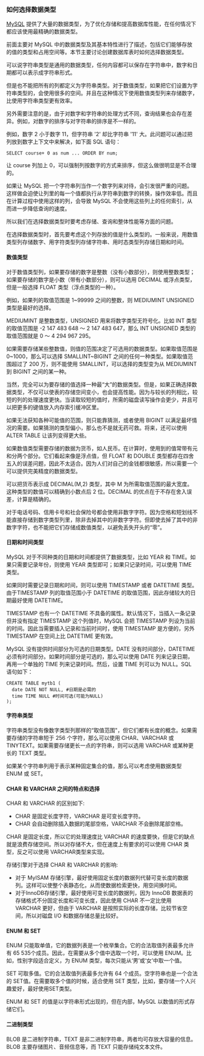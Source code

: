 ### 如何选择数据类型

[MySQL](http://c.biancheng.net/mysql/) 提供了大量的数据类型，为了优化存储和提高数据库性能，在任何情况下都应该使用最精确的数据类型。

前面主要对 MySQL 中的数据类型及其基本特性进行了描述，包括它们能够存放的值的类型和占用空间等。本节主要讨论创建数据库表时如何选择数据类型。

可以说字符串类型是通用的数据类型，任何内容都可以保存在字符串中，数字和日期都可以表示成字符串形式。

但是也不能把所有的列都定义为字符串类型。对于数值类型，如果把它们设置为字符串类型的，会使用很多的空间。并且在这种情况下使用数值类型列来存储数字，比使用字符串类型更有效率。

另外需要注意的是，由于对数字和字符串的处理方式不同，查询结果也会存在差异。例如，对数字的排序与对字符串的排序是不一样的。

例如，数字 2 小于数字 11，但字符串 '2' 却比字符串 '11' 大。此问题可以通过把列放到数字上下文中来解决，如下面 SQL 语句：

```mysql
SELECT course+ 0 as num ... ORDER BY num;
```

让 course 列加上 0，可以强制列按数字的方式来排序，但这么做很明显是不合理的。

如果让 MySQL 把一个字符串列当作一个数字列来对待，会引发很严重的问题。这样做会迫使让列里的每一个值都执行从字符串到数字的转换，操作效率低。而且在计算过程中使用这样的列，会导致 MySQL 不会使用这些列上的任何索引，从而进一步降低查询的速度。

所以我们在选择数据类型时要考虑存储、查询和整体性能等方面的问题。

在选择数据类型时，首先要考虑这个列存放的值是什么类型的。一般来说，用数值类型列存储数字、用字符类型列存储字符串、用时态类型列存储日期和时间。

#### 数值类型

对于数值类型列，如果要存储的数字是整数（没有小数部分），则使用整数类型；如果要存储的数字是小数（带有小数部分），则可以选用 DECIMAL 或浮点类型，但是一般选择 FLOAT 类型（浮点类型的一种）。

例如，如果列的取值范围是 1~99999 之间的整数，则 MEDIUMINT UNSIGNED 类型是最好的选择。

MEDIUMINT 是整数类型，UNSIGNED 用来将数字类型无符号化。比如 INT 类型的取值范围是 -2 147 483 648 ～ 2 147 483 647，那么 INT UNSIGNED 类型的取值范围就是 0 ～ 4 294 967 295。

如果需要存储某些整数值，则值的范围决定了可选用的数据类型。如果取值范围是 0~1000，那么可以选择 SMALLINT~BIGINT 之间的任何一种类型。如果取值范围超过了 200 万，则不能使用 SMALLINT，可以选择的类型变为从 MEDIUMINT 到 BIGINT 之间的某一种。

当然，完全可以为要存储的值选择一种最“大”的数据类型。但是，如果正确选择数据类型，不仅可以使表的存储空间变小，也会提高性能。因为与较长的列相比，较短的列的处理速度更快。当读取较短的值时，所需的磁盘读写操作会更少，并且可以把更多的键值放入内存索引缓冲区里。

如果无法获知各种可能值的范围，则只能靠猜测，或者使用 BIGINT 以满足最坏情况的需要。如果猜测的类型偏小，那么也不是就无药可救。将来，还可以使用 ALTER TABLE 让该列变得更大些。

如果数值类型需要存储的数据为货币，如人民币。在计算时，使用到的值常带有元和分两个部分。它们看起来像是浮点值，但 FLOAT 和 DOUBLE 类型都存在四舍五入的误差问题，因此不太适合。因为人们对自己的金钱都很敏感，所以需要一个可以提供完美精度的数据类型。

可以把货币表示成 DECIMAL(M,2) 类型，其中 M 为所需取值范围的最大宽度。这种类型的数值可以精确到小数点后 2 位。DECIMAL 的优点在于不存在舍入误差，计算是精确的。

对于电话号码、信用卡号和社会保险号都会使用非数字字符。因为空格和短划线不能直接存储到数字类型列里，除非去掉其中的非数字字符。但即使去掉了其中的非数字字符，也不能把它们存储成数值类型，以避免丢失开头的“零”。

#### 日期和时间类型

MySQL 对于不同种类的日期和时间都提供了数据类型，比如 YEAR 和 TIME。如果只需要记录年份，则使用 YEAR 类型即可；如果只记录时间，可以使用 TIME 类型。

如果同时需要记录日期和时间，则可以使用 TIMESTAMP 或者 DATETIME 类型。由于TIMESTAMP 列的取值范围小于 DATETIME 的取值范围，因此存储较大的日期最好使用 DATETIME。

TIMESTAMP 也有一个 DATETIME 不具备的属性。默认情况下，当插入一条记录但并没有指定 TIMESTAMP 这个列值时，MySQL 会把 TIMESTAMP 列设为当前的时间。因此当需要插入记录和当前时间时，使用 TIMESTAMP 是方便的，另外 TIMESTAMP 在空间上比 DATETIME 更有效。

MySQL 没有提供时间部分为可选的日期类型。DATE 没有时间部分，DATETIME 必须有时间部分。如果时间部分是可选的，那么可以使用 DATE 列来记录日期，再用一个单独的 TIME 列来记录时间。然后，设置 TIME 列可以为 NULL。SQL 语句如下：

```mysql
CREATE TABLE mytb1 (
  date DATE NOT NULL, #日期是必需的
  time TIME NULL #时间可选(可能为NULL)
);
```

#### 字符串类型

字符串类型没有像数字类型列那样的“取值范围"，但它们都有长度的概念。如果需要存储的字符串短于 256 个字符，那么可以使用 CHAR、VARCHAR 或 TINYTEXT。如果需要存储更长一点的字符串，则可以选用 VARCHAR 或某种更长的 TEXT 类型。

如果某个字符串列用于表示某种固定集合的值，那么可以考虑使用数据类型 ENUM 或 SET。

#### CHAR 和 VARCHAR 之间的特点和选择

CHAR 和 VARCHAR 的区别如下:

- CHAR 是固定长度字符，VARCHAR 是可变长度字符。
- CHAR 会自动删除插入数据的尾部空格，VARCHAR 不会删除尾部空格。


CHAR 是固定长度，所以它的处理速度比 VARCHAR 的速度要快，但是它的缺点就是浪费存储空间。所以对存储不大，但在速度上有要求的可以使用 CHAR 类型，反之可以使用 VARCHAR类型来实现。

存储引擎对于选择 CHAR 和 VARCHAR 的影响:

- 对于 MyISAM 存储引擎，最好使用固定长度的数据列代替可变长度的数据列。这样可以使整个表静态化，从而使数据检索更快，用空间换时间。
- 对于InnoDB存储引擎，最好使用可变长度的数据列，因为 InnoDB 数据表的存储格式不分固定长度和可变长度，因此使用 CHAR 不一定比使用 VARCHAR 更好，但由于 VARCHAR 是按照实际的长度存储，比较节省空间，所以对磁盘 I/O 和数据存储总量比较好。

#### ENUM 和 SET

ENUM 只能取单值，它的数据列表是一个枚举集合。它的合法取值列表最多允许有 65 535个成员。因此，在需要从多个值中选取一个时，可以使用 ENUM。比如，性别字段适合定义，为 ENUM 类型，每次只能从‘男’或‘女’中取一个值。

SET 可取多值。它的合法取值列表最多允许有 64 个成员。空字符串也是一个合法的 SET值。在需要取多个值的时候，适合使用 SET 类型，比如，要存储一个人兴趣爱好，最好使用SET类型。

ENUM 和 SET 的值是以字符串形式出现的，但在内部，MySQL 以数值的形式存储它们。

#### 二进制类型

BLOB 是二进制字符串，TEXT 是非二进制字符串，两者均可存放大容量的信息。BLOB 主要存储图片、音频信息等，而 TEXT 只能存储纯文本文件。